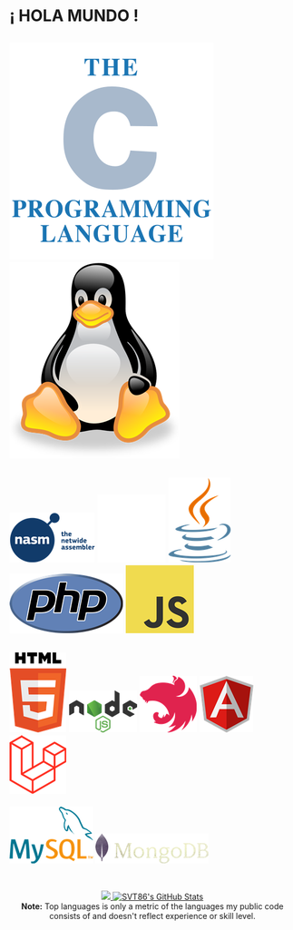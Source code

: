 # ¡ HOLA MUNDO !
![C](/The_C_Programming_Language_logo.svg.png)
![LINUX](/linux-tux-logotic.png)
-----------------------------
![ASM](pngwing.com(1).png)
![C++](/pngegg.png)
![JAVA](/java-logotic.png)
![PHP](https://github.com/SVT86/SVT86/blob/main/php-logo.png)
![JS](https://github.com/SVT86/SVT86/blob/main/JavaScript-logo.png)
--------------------------------
![HTML5](/html-5-logotic.png)
![NodejS](/nodejs-logotic.png)
![NEST](/nest-js-logotic.png)
![Angular](/angular-icon.png)
![Laravel](https://github.com/SVT86/SVT86/blob/main/laravel-logotic.png)
-------------------------------------
![mysql](https://github.com/SVT86/SVT86/blob/main/mysql-logotic.png)
![mongoDB](/mongodb-logotic.png)
<br>

<br>
<p align="center">
    <a href="https://github.com/svt86">
    <img height="200px" src="https://github-readme-stats.vercel.app/api/top-langs/?username=svt86&html&title_color=ffffff&text_color=c9cacc&icon_color=2bbc8a&bg_color=1d1f21" />
    </a>
    <a href="https://github.com/svt86/svt86">
     <img src="[https://github-readme-stats.vercel.app/api?username=anuraghazra&show_icons=true&theme=dark)" alt="SVT86's GitHub Stats" />
    </a>
   <br/>
  <b>Note:</b> Top languages is only a metric of the languages my public code consists of and doesn't reflect experience or skill level.
</p>
